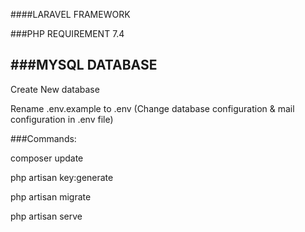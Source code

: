 ####LARAVEL FRAMEWORK

###PHP REQUIREMENT 7.4

###MYSQL DATABASE
--------------------------------
Create New database 

Rename .env.example to .env
(Change database configuration & mail configuration in .env file)


###Commands:

composer update

php artisan key:generate

php artisan migrate 

php artisan serve